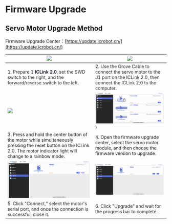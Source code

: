 # Firmware Upgrade
## Servo Motor Upgrade Method  
 Firmware Upgrade Center：[https://update.icrobot.cn/](https://update.icrobot.cn/)

| ![](img/F01.gif) | ![](img/F02.gif) |
| --- | --- |
| 1. <font style="color:rgb(44, 44, 54);">Prepare 1 </font>**<font style="color:rgb(44, 44, 54);">ICLink 2.0</font>**<font style="color:rgb(44, 44, 54);">, set the SWD switch to the right, and the forward/reverse switch to the left.  </font> | 2. <font style="color:rgb(44, 44, 54);">Use the Grove Cable to connect the servo motor to the J1 port on the ICLink 2.0, then connect the ICLink 2.0 to the computer.  </font> |
| ![](img/F03.gif) | ![](img/F04.gif)) |
| 3. Press and hold the center button of the motor while simultaneously pressing the reset button on the <font style="color:rgb(44, 44, 54);"> ICLink 2.0</font>. The motor indicator light will change to a rainbow mode.   | 4. Open the firmware upgrade center, select the servo motor module, and then choose the firmware version to upgrade.   |
| ![](img/F05.gif) | ![](img/F06.gif) |
| 5. <font style="color:rgb(44, 44, 54);">Click "Connect," select the motor's serial port, and once the connection is successful, close it.  </font> | 6. Click "Upgrade" and wait for the progress bar to complete.   |


